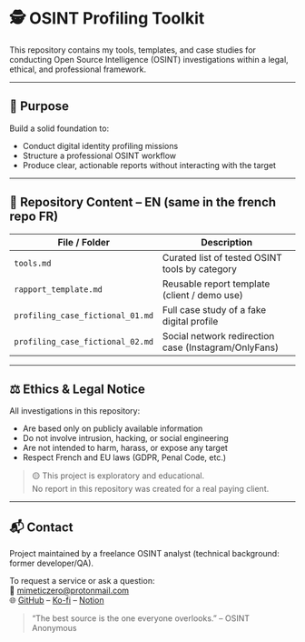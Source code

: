 # 🕵️ OSINT Profiling Toolkit

This repository contains my tools, templates, and case studies for conducting Open Source Intelligence (OSINT) investigations within a legal, ethical, and professional framework.

---

## 📌 Purpose

Build a solid foundation to:

- Conduct digital identity profiling missions
- Structure a professional OSINT workflow
- Produce clear, actionable reports without interacting with the target

---

## 🧰 Repository Content – EN (same in the french repo FR)

| File / Folder               | Description                                      |
|----------------------------|--------------------------------------------------|
| `tools.md`                 | Curated list of tested OSINT tools by category   |
| `rapport_template.md`      | Reusable report template (client / demo use)     |
| `profiling_case_fictional_01.md` | Full case study of a fake digital profile         |
| `profiling_case_fictional_02.md` | Social network redirection case (Instagram/OnlyFans) |

---

## ⚖️ Ethics & Legal Notice

All investigations in this repository:

- Are based only on publicly available information
- Do not involve intrusion, hacking, or social engineering
- Are not intended to harm, harass, or expose any target
- Respect French and EU laws (GDPR, Penal Code, etc.)

> 🟡 This project is exploratory and educational.  
> No report in this repository was created for a real paying client.

---

## 📬 Contact

Project maintained by a freelance OSINT analyst (technical background: former developer/QA).

To request a service or ask a question:  
📮 mimeticzero@protonmail.com  
🌐 [GitHub](https://github.com/mimeticZero) – [Ko-fi](https://ko-fi.com/mimeticzero) – [Notion](https://nickel-cress-2fe.notion.site/MimeticZero-Freelance-OSINT-Analyst-226539e78ced804b870aed4cd93cea77?source=copy_link)


> “The best source is the one everyone overlooks.” – OSINT Anonymous
